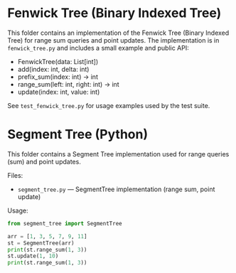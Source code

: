 # Fenwick Tree (Binary Indexed Tree)

This folder contains an implementation of the Fenwick Tree (Binary Indexed Tree)
for range sum queries and point updates. The implementation is in
`fenwick_tree.py` and includes a small example and public API:

- FenwickTree(data: List[int])
- add(index: int, delta: int)
- prefix_sum(index: int) -> int
- range_sum(left: int, right: int) -> int
- update(index: int, value: int)

See `test_fenwick_tree.py` for usage examples used by the test suite.
# Segment Tree (Python)

This folder contains a Segment Tree implementation used for range queries (sum) and point updates.

Files:
- `segment_tree.py` — SegmentTree implementation (range sum, point update)

Usage:
```python
from segment_tree import SegmentTree

arr = [1, 3, 5, 7, 9, 11]
st = SegmentTree(arr)
print(st.range_sum(1, 3))
st.update(1, 10)
print(st.range_sum(1, 3))
```
